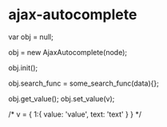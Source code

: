 # ajax-autocomplete
var obj = null;

obj = new AjaxAutocomplete(node);

obj.init();

obj.search_func = some_search_func(data){};

obj.get_value();
obj.set_value(v);

/*
v = {
  1:{
    value: 'value',
    text: 'text'
  }
}
*/
